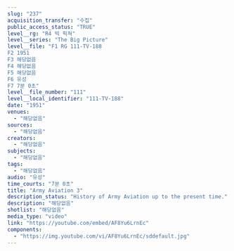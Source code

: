 ```yaml
---
slug: "237"
acquisition_transfer: "수집"
public_access_status: "TRUE"
level__rg: "R4 빅 픽쳐"
level__series: "The Big Picture"
level__file: "F1 RG 111-TV-188
F2 1951
F3 해당없음
F4 해당없음
F5 해당없음
F6 유성
F7 7분 0초"
level__file_number: "111"
level__local_identifier: "111-TV-188"
date: "1951"
venues: 
  - "해당없음"
sources: 
  - "해당없음"
creators: 
  - "해당없음"
subjects: 
  - "해당없음"
tags: 
  - "해당없음"
audio: "유성"
time_courts: "7분 0초"
title: "Army Aviation 3"
description_status: "History of Army Aviation up to the present time."
description: "해당없음"
shotlist: "해당없음"
media_type: "video"
link: "https://youtube.com/embed/AF8Yu6LrnEc"
components: 
  - "https://img.youtube.com/vi/AF8Yu6LrnEc/sddefault.jpg"
---
```

